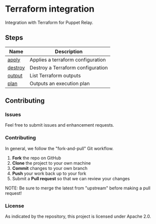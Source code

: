 # Terraform integration

Integration with Terraform for Puppet Relay.

## Steps

| Name                     | Description                       |
|--------------------------|-----------------------------------|
|[apply](/steps/apply)     | Applies a terraform configuration |
|[destroy](/steps/destroy) | Destroy a Terraform configuration |
|[output](/steps/output)   | List Terraform outputs            |
|[plan](/steps/plan)       | Outputs an execution plan         |

## Contributing

### Issues

Feel free to submit issues and enhancement requests.

### Contributing

In general, we follow the "fork-and-pull" Git workflow.

 1. **Fork** the repo on GitHub
 2. **Clone** the project to your own machine
 3. **Commit** changes to your own branch
 4. **Push** your work back up to your fork
 5. Submit a **Pull request** so that we can review your changes

NOTE: Be sure to merge the latest from "upstream" before making a pull request!

### License

As indicated by the repository, this project is licensed under Apache 2.0.
